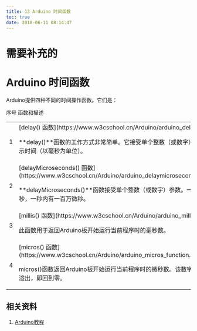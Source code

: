 ```yaml
---
title: 13 Arduino 时间函数
toc: true
date: 2018-06-11 08:14:47
---
```


# 需要补充的


# Arduino 时间函数



Arduino提供四种不同的时间操作函数。它们是：
<table class="table table-bordered       " >
<tbody >
<tr >
序号
函数和描述
</tr>
<tr >

<td >1
</td>

<td >[delay() 函数](https://www.w3cschool.cn/Arduino/arduino_delay_function.html)

**delay()**函数的工作方式非常简单。它接受单个整数（或数字）参数。此数字表示时间（以毫秒为单位）。
</td>
</tr>
<tr >

<td >2
</td>

<td >[delayMicroseconds() 函数](https://www.w3cschool.cn/Arduino/arduino_delaymicroseconds_function.html)

**delayMicroseconds()**函数接受单个整数（或数字）参数。一毫秒内有一千微秒，一秒内有一百万微秒。
</td>
</tr>
<tr >

<td >3
</td>

<td >[millis() 函数](https://www.w3cschool.cn/Arduino/arduino_millis_function.html)

此函数用于返回Arduino板开始运行当前程序时的毫秒数。
</td>
</tr>
<tr >

<td >4
</td>

<td >[micros() 函数](https://www.w3cschool.cn/Arduino/arduino_micros_function.html)

micros()函数返回Arduino板开始运行当前程序时的微秒数。该数字在大约70分钟后溢出，即回到零。
</td>
</tr>
</tbody>
</table>













## 相关资料

1. [Arduino教程](https://www.w3cschool.cn/arduino/)
